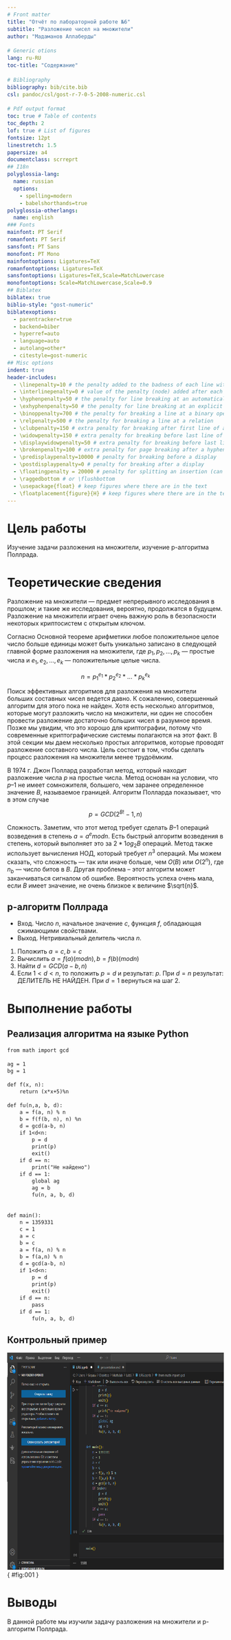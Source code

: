 ```yaml
---
# Front matter
title: "Отчёт по лабораторной работе №6"
subtitle: "Разложение чисел на множители"
author: "Мадаманов Аллаберды"

# Generic otions
lang: ru-RU
toc-title: "Содержание"

# Bibliography
bibliography: bib/cite.bib
csl: pandoc/csl/gost-r-7-0-5-2008-numeric.csl

# Pdf output format
toc: true # Table of contents
toc_depth: 2
lof: true # List of figures
fontsize: 12pt
linestretch: 1.5
papersize: a4
documentclass: scrreprt
## I18n
polyglossia-lang:
  name: russian
  options:
	- spelling=modern
	- babelshorthands=true
polyglossia-otherlangs:
  name: english
### Fonts
mainfont: PT Serif
romanfont: PT Serif
sansfont: PT Sans
monofont: PT Mono
mainfontoptions: Ligatures=TeX
romanfontoptions: Ligatures=TeX
sansfontoptions: Ligatures=TeX,Scale=MatchLowercase
monofontoptions: Scale=MatchLowercase,Scale=0.9
## Biblatex
biblatex: true
biblio-style: "gost-numeric"
biblatexoptions:
  - parentracker=true
  - backend=biber
  - hyperref=auto
  - language=auto
  - autolang=other*
  - citestyle=gost-numeric
## Misc options
indent: true
header-includes:
  - \linepenalty=10 # the penalty added to the badness of each line within a paragraph (no associated penalty node) Increasing the value makes tex try to have fewer lines in the paragraph.
  - \interlinepenalty=0 # value of the penalty (node) added after each line of a paragraph.
  - \hyphenpenalty=50 # the penalty for line breaking at an automatically inserted hyphen
  - \exhyphenpenalty=50 # the penalty for line breaking at an explicit hyphen
  - \binoppenalty=700 # the penalty for breaking a line at a binary operator
  - \relpenalty=500 # the penalty for breaking a line at a relation
  - \clubpenalty=150 # extra penalty for breaking after first line of a paragraph
  - \widowpenalty=150 # extra penalty for breaking before last line of a paragraph
  - \displaywidowpenalty=50 # extra penalty for breaking before last line before a display math
  - \brokenpenalty=100 # extra penalty for page breaking after a hyphenated line
  - \predisplaypenalty=10000 # penalty for breaking before a display
  - \postdisplaypenalty=0 # penalty for breaking after a display
  - \floatingpenalty = 20000 # penalty for splitting an insertion (can only be split footnote in standard LaTeX)
  - \raggedbottom # or \flushbottom
  - \usepackage{float} # keep figures where there are in the text
  - \floatplacement{figure}{H} # keep figures where there are in the text
---
```


# Цель работы

Изучение задачи разложения на множители, изучение p-алгоритма Поллрада.

# Теоретические сведения

Разложение на множители — предмет непрерывного исследования в прошлом; и такие же исследования, вероятно, продолжатся в будущем. Разложение на множители играет очень важную роль в безопасности некоторых криптосистем с открытым ключом.

Согласно Основной теореме арифметики любое положительное целое число больше единицы может быть уникально записано в следующей главной форме разложения на множители, где $p_1, p_2, ..., p_k$ — простые числа и $e_1, e_2, ..., e_k$ — положительные целые числа.

$$n=p^{e_1}_1 * p^{e_2}_2 * ... * p^{e_k}_k$$

Поиск эффективных алгоритмов для разложения на множители больших составных чисел ведется давно. К сожалению, совершенный алгоритм для этого пока не найден. Хотя есть несколько алгоритмов, которые могут разложить число на множители, ни один не способен провести разложение достаточно больших чисел в разумное время. Позже мы увидим, что это хорошо для криптографии, потому что современные криптографические системы полагаются на этот факт. В этой секции мы даем несколько простых алгоритмов, которые проводят разложение составного числа. Цель состоит в том, чтобы сделать процесс разложения на множители менее трудоёмким.

В 1974 г. Джон Поллард разработал метод, который находит разложение числа $p$ на простые числа. Метод основан на условии, что $p – 1$ не имеет сомножителя, большего, чем заранее определенное значение $B$, называемое границей. Алгоритм Полларда показывает, что в этом случае

$$p = GCD(2^{B!}-1,n)$$

Сложность. Заметим, что этот метод требует сделать $B – 1$ операций возведения в степень $a = a^e mod n$. Есть быстрый алгоритм возведения в степень, который выполняет это за $2*1og_2 B$ операций. Метод также использует вычисления НОД, который требует $n^3$ операций. Мы можем сказать, что сложность — так или иначе больше, чем $O(B)$ или $O(2^n)$, где $n_b$ — число битов в $B$. Другая проблема – этот алгоритм может заканчиваться сигналом об ошибке. Вероятность успеха очень мала, если $B$ имеет значение, не очень близкое к величине $\sqrt{n}$.

## p-алгоритм Поллрада

* Вход. Число $n$, начальное значение $c$, функция $f$, обладающая сжимающими свойствами.
* Выход. Нетривиальный делитель числа $n$.

1. Положить $a=c, b=c$
2. Вычислить $a=f(a)(mod n), b=f(b)(mod n)$
3. Найти $d = GCD(a-b, n)$
4. Если $1<d<n$, то положить $p=d$ и результат: $p$. При $d=n$ результат: ДЕЛИТЕЛЬ НЕ НАЙДЕН. При $d=1$ вернуться на шаг 2.

# Выполнение работы

## Реализация алгоритма на языке Python

```
from math import gcd

ag = 1
bg = 1

def f(x, n):
    return (x*x+5)%n

def fu(n,a, b, d):
    a = f(a, n) % n
    b = f(f(b, n), n) %n
    d = gcd(a-b, n)
    if 1<d<n:
        p = d
        print(p)
        exit()
    if d == n:
        print("Не найдено")
    if d == 1:
        global ag
        ag = b
        fu(n, a, b, d)


def main():
    n = 1359331
    c = 1
    a = c
    b = c
    a = f(a, n) % n
    b = f(a,n) % n
    d = gcd(a-b, n)
    if 1<d<n:
        p = d
        print(p)
        exit()
    if d == n:
        pass
    if d == 1:
        fu(n, a, b, d)
```

## Контрольный пример

![Работа алгоритма](image/1.png){ #fig:001 }

# Выводы

В данной работе мы изучили задачу разложения на множители и p-алгоритм Поллрада.
